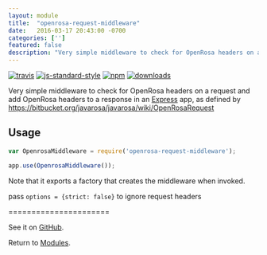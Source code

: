 ```yaml
---
layout: module
title:  "openrosa-request-middleware"
date:   2016-03-17 20:43:00 -0700
categories: ['']
featured: false
description: "Very simple middleware to check for OpenRosa headers on a request and add OpenRosa headers to a response in an Express app."
---
```



[![travis][travis-image]][travis-url]
[![js-standard-style][js-standard-image]][js-standard-url]
[![npm][npm-image]][npm-url]
[![downloads][downloads-image]][downloads-url]

[travis-image]: https://travis-ci.org/digidem/openrosa-request-middleware.svg?branch=master
[travis-url]: https://travis-ci.org/digidem/openrosa-request-middleware
[js-standard-image]: https://img.shields.io/badge/code%20style-standard-brightgreen.svg
[js-standard-url]: http://standardjs.com/
[npm-image]: https://img.shields.io/npm/v/openrosa-request-middleware.svg?style=flat
[npm-url]: https://npmjs.org/package/openrosa-request-middleware
[downloads-image]: https://img.shields.io/npm/dm/openrosa-request-middleware.svg?style=flat
[downloads-url]: https://npmjs.org/package/openrosa-request-middleware

Very simple middleware to check for OpenRosa headers on a request and add OpenRosa headers to a response in an [Express](http://www.expressjs.com) app, as defined by https://bitbucket.org/javarosa/javarosa/wiki/OpenRosaRequest

## Usage

```javascript
var OpenrosaMiddleware = require('openrosa-request-middleware');

app.use(OpenrosaMiddleware());
```

Note that it exports a factory that creates the middleware when invoked.

pass `options = {strict: false}` to ignore request headers



======================

See it on [GitHub](https://github.com/digidem/openrosa-request-middleware).

Return to [Modules](/modules).